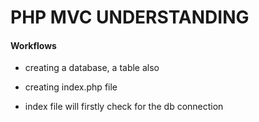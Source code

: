 # PHP MVC UNDERSTANDING

#### Workflows

- creating a database, a table also

- creating index.php file

- index file will firstly check for the db connection